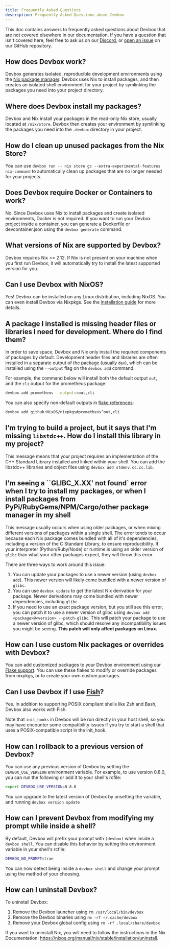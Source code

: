 ```yaml
---
title: Frequently Asked Questions
description: Frequently Asked Questions about Devbox
---
```


This doc contains answers to frequently asked questions about Devbox that are not covered elsewhere in our documentation. If you have a question that isn't covered here, feel free to ask us on our [Discord](https://discord.gg/jetify), or [open an issue](https://github.com/jetify-com/devbox/issues) on our GitHub repository.

## How does Devbox work?

Devbox generates isolated, reproducible development environments using the [Nix package manager](https://nixos.org/). Devbox uses Nix to install packages, and then creates an isolated shell environment for your project by symlinking the packages you need into your project directory.

## Where does Devbox install my packages?

Devbox and Nix install your packages in the read-only Nix store, usually located at `/nix/store`. Devbox then creates your environment by symlinking the packages you need into the `.devbox` directory in your project.

## How do I clean up unused packages from the Nix Store?

You can use `devbox run -- nix store gc --extra-experimental-features nix-command` to automatically clean up packages that are no longer needed for your projects.

## Does Devbox require Docker or Containers to work?

No. Since Devbox uses Nix to install packages and create isolated environments, Docker is not required. If you want to run your Devbox project inside a container, you can generate a Dockerfile or devcontainer.json using the `devbox generate` command.

## What versions of Nix are supported by Devbox?

Devbox requires Nix >= 2.12. If Nix is not present on your machine when you first run Devbox, it will automatically try to install the latest supported version for you.

## Can I use Devbox with NixOS?

Yes! Devbox can be installed on any Linux distribution, including NixOS. You can even install Devbox via Nixpkgs. See the [installation guide](./installing_devbox.mdx) for more details.

## A package I installed is missing header files or libraries I need for development. Where do I find them?

In order to save space, Devbox and Nix only install the required components of packages by default. Development header files and libraries are often installed in a separate output of the package (usually `dev`), which can be installed using the `--output` flag on the `devbox add` command. 

For example, the command below will install both the default output `out`, and the `cli` output for the prometheus package: 

```bash
devbox add prometheus --outputs=out,cli
```

You can also specify non-default outputs in [flake references](./guides/using_flakes.md): 

```bash
devbox add github:NixOS/nixpkgs#prometheus^out,cli
```

## I'm trying to build a project, but it says that I'm missing `libstdc++`. How do I install this library in my project?

This message means that your project requires an implementation of the C++ Standard Library installed and linked within your shell. You can add the libstdc++ libraries and object files using `devbox add stdenv.cc.cc.lib`. 

## I'm seeing a ``GLIBC_X.XX' not found` error when I try to install my packages, or when I install packages from PyPi/RubyGems/NPM/Cargo/other package manager in my shell

This message usually occurs when using older packages, or when mixing different versions of packages within a single shell. The error tends to occur because each Nix package comes bundled with all of it's dependencies, including a version of the C Standard Library, to ensure reproducibility. If your interpreter (Python/Ruby/Node) or runtime is using an older version of `glibc` than what your other packages expect, they will throw this error. 

There are three ways to work around this issue: 
1. You can update your packages to use a newer version (using `devbox add`). This newer version will likely come bundled with a newer version of `glibc`. 
2. You can use `devbox update` to get the latest Nix derivation for your package. Newer derivations may come bundled with newer dependencies, including `glibc`
3. If you need to use an exact package version, but you still see this error, you can patch it to use a newer version of glibc using `devbox add <package>@<version> --patch-glibc`. This will patch your package to use a newer version of glibc, which should resolve any incompatibility issues you might be seeing. **This patch will only affect packages on Linux.**

## How can I use custom Nix packages or overrides with Devbox?

You can add customized packages to your Devbox environment using our [Flake support](./guides/using_flakes.md). You can use these flakes to modify or override packages from nixpkgs, or to create your own custom packages.

## Can I use Devbox if I use [Fish](https://fishshell.com/)?

Yes. In addition to supporting POSIX compliant shells like Zsh and Bash, Devbox also works with Fish. 

Note that `init_hooks` in Devbox will be run directly in your host shell, so you may have encounter some compatibility issues if you try to start a shell that uses a POSIX-compatible script in the init_hook.  

## How can I rollback to a previous version of Devbox?

You can use any previous version of Devbox by setting the `DEVBOX_USE_VERSION` environment variable. For example, to use version 0.8.0, you can run the following or add it to your shell's rcfile: 

```bash
export DEVBOX_USE_VERSION=0.8.0
```

You can upgrade to the latest version of Devbox by unsetting the variable, and running `devbox version update`

## How can I prevent Devbox from modifying my prompt while inside a shell?

By default, Devbox will prefix your prompt with `(devbox)` when inside a `devbox shell`. You can disable this behavior by setting this environment variable in your shell's rcfile:

```bash
DEVBOX_NO_PROMPT=true
```

You can now detect being inside a `devbox shell` and change your prompt using the method of your choosing.

## How can I uninstall Devbox?

To uninstall Devbox:

1. Remove the Devbox launcher using `rm /usr/local/bin/devbox`
2. Remove the Devbox binaries using `rm -rf ~/.cache/devbox`
3. Remove your Devbox global config using `rm -rf .local/share/devbox`

If you want to uninstall Nix, you will need to follow the instructions in the Nix Documentation: https://nixos.org/manual/nix/stable/installation/uninstall.
